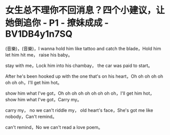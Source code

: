 # 女生总不理你不回消息？四个小建议，让她倒追你 - P1 - 撩妹成成 - BV1DB4y1n7SQ

(音樂)，(音樂)，I wanna hold him like tattoo and catch the blade，Hold him let him hit me， raise his baby。

 stay with me，Lock him into his chambay， the car was paid to start。

After he's been hooked up with the one that's on his heart，Oh oh oh oh oh oh oh oh，I'll get him hot。

 show him what I've got，Oh oh oh oh oh oh oh oh oh，I'll get him hot， show him what I've got，Carry my。

 carry my， no we can't riddle my， old heart's face，She's got me like nobody，Can't remind。

 can't remind，No we can't read a love poem。